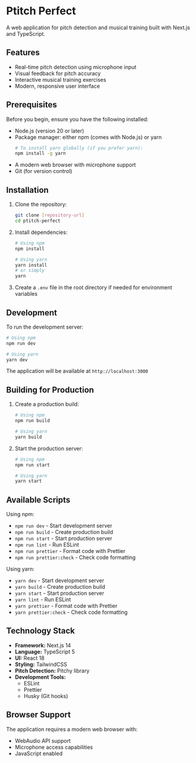 # Ptitch Perfect

A web application for pitch detection and musical training built with Next.js and TypeScript.

## Features

- Real-time pitch detection using microphone input
- Visual feedback for pitch accuracy
- Interactive musical training exercises
- Modern, responsive user interface

## Prerequisites

Before you begin, ensure you have the following installed:
- Node.js (version 20 or later)
- Package manager: either npm (comes with Node.js) or yarn
  ```bash
  # To install yarn globally (if you prefer yarn):
  npm install -g yarn
  ```
- A modern web browser with microphone support
- Git (for version control)

## Installation

1. Clone the repository:
   ```bash
   git clone [repository-url]
   cd ptitch-perfect
   ```

2. Install dependencies:
   ```bash
   # Using npm
   npm install

   # Using yarn
   yarn install
   # or simply
   yarn
   ```

3. Create a `.env` file in the root directory if needed for environment variables

## Development

To run the development server:

```bash
# Using npm
npm run dev

# Using yarn
yarn dev
```

The application will be available at `http://localhost:3000`

## Building for Production

1. Create a production build:
   ```bash
   # Using npm
   npm run build

   # Using yarn
   yarn build
   ```

2. Start the production server:
   ```bash
   # Using npm
   npm run start

   # Using yarn
   yarn start
   ```

## Available Scripts

Using npm:
- `npm run dev` - Start development server
- `npm run build` - Create production build
- `npm run start` - Start production server
- `npm run lint` - Run ESLint
- `npm run prettier` - Format code with Prettier
- `npm run prettier:check` - Check code formatting

Using yarn:
- `yarn dev` - Start development server
- `yarn build` - Create production build
- `yarn start` - Start production server
- `yarn lint` - Run ESLint
- `yarn prettier` - Format code with Prettier
- `yarn prettier:check` - Check code formatting

## Technology Stack

- **Framework:** Next.js 14
- **Language:** TypeScript 5
- **UI:** React 18
- **Styling:** TailwindCSS
- **Pitch Detection:** Pitchy library
- **Development Tools:**
  - ESLint
  - Prettier
  - Husky (Git hooks)

## Browser Support

The application requires a modern web browser with:
- WebAudio API support
- Microphone access capabilities
- JavaScript enabled


